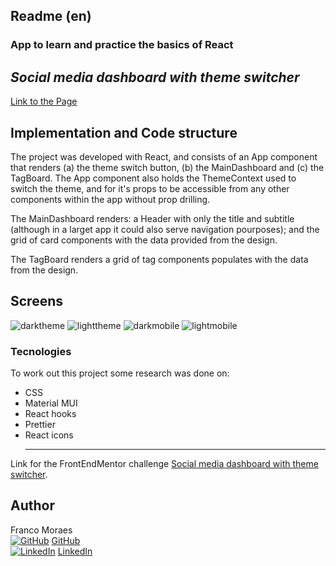 ## Readme (en)

### App to learn and practice the basics of React

## <i>Social media dashboard with theme switcher</i>

[Link to the Page](https://francomoraes.github.io/todo-list-react-typescript/)

## Implementation and Code structure

The project was developed with React, and consists of an App component that renders (a) the theme switch button, (b) the MainDashboard and (c) the TagBoard. The App component also holds the ThemeContext used to switch the theme, and for it's props to be accessible from any other components within the app without prop drilling.

The MainDashboard renders: a Header with only the title and subtitle (although in a larget app it could also serve navigation pourposes); and the grid of card components with the data provided from the design.

The TagBoard renders a grid of tag components populates with the data from the design.

## Screens

![darktheme]("/screens/darktheme.png")
![lighttheme]("/screens/lighttheme.png")
![darkmobile]("/screens/mobiledark.png")
![lightmobile]("/screens/mobilelight.png")

### Tecnologies

To work out this project some research was done on:

-   CSS
-   Material MUI
-   React hooks
-   Prettier
-   React icons
    <hr>

Link for the FrontEndMentor challenge [Social media dashboard with theme switcher](https://www.frontendmentor.io/challenges/social-media-dashboard-with-theme-switcher-6oY8ozp_H).

## Author

Franco Moraes <br>
[![GitHub](https://i.stack.imgur.com/tskMh.png)]() [GitHub](https://github.com/francomoraes) <br>
[![LinkedIn](https://i.stack.imgur.com/gVE0j.png)]() [LinkedIn](https://www.linkedin.com/in/francomoraes/)
